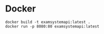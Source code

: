 # Docker
```
docker build -t examsystemapi:latest .
docker run -p 8080:80 examsystemapi:latest

```
